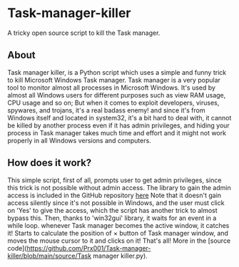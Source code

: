 # Task-manager-killer
A tricky open source script to kill the Task manager.
## About
Task manager killer, is a Python script which uses a simple and funny trick to kill Microsoft Windows Task manager.
Task manager is a very popular tool to monitor almost all processes in Microsoft Windows.
It's used by almost all Windows users for different purposes such as view RAM usage, CPU usage and so on;
But when it comes to exploit developers, viruses, spywares, and trojans, it's a real badass enemy!
and since it's from Windows itself and located in system32, it's a bit hard to deal with,
it cannot be killed by another process even if it has admin privileges, and hiding your process in Task manager takes
much time and effort and it might not work properly in all Windows versions and computers.
## How does it work?
This simple script, first of all, prompts user to get admin privileges, since this trick is not possible without admin access.
The library to gain the admin access is included in the GitHub repository [here](https://github.com/Prx001/Task-manager-killer/blob/main/Lib/admin.py)
Note that it doesn't gain access silently since it's not possible in Windows, and the user must click on 'Yes' to give the access,
which the script has another trick to almost bypass this.
Then, thanks to 'win32gui' library, it waits for an event in a while loop. whenever Task manager becomes the active window, it catches it!
Starts to calculate the position of × button of Task manager window, and moves the mouse cursor to it and clicks on it! That's all!
More in the [source code](https://github.com/Prx001/Task-manager-killer/blob/main/source/Task manager killer.py).
